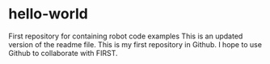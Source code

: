 # hello-world
First repository for containing robot code examples
This is an updated version of the readme file. This is my first repository in Github. I hope to use Github to collaborate with FIRST.
